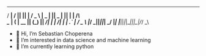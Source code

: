   ___   ___  _  _   ___   ___  ___  ___  ___  _  _    _   
 / __| / __|| || | / _ \ | _ \| __|| _ \| __|| \| |  /_\  
 \__ \| (__ | __ || (_) ||  _/| _| |   /| _| | .` | / _ \ 
 |___/ \___||_||_| \___/ |_|  |___||_|_\|___||_|\_|/_/ \_\
  
	
- 👋 Hi, I’m Sebastian Choperena
- 👀 I’m interested in data science and machine learning
- 🌱 I’m currently learning python

<!---
schoperena/schoperena is a ✨ special ✨ repository because its `README.md` (this file) appears on your GitHub profile.
You can click the Preview link to take a look at your changes.
--->
